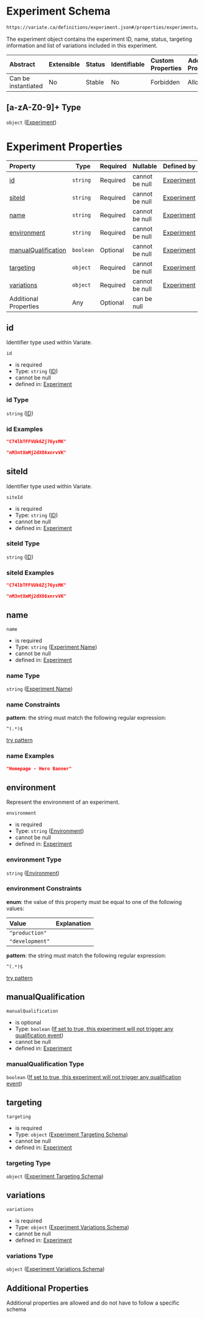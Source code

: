 # Experiment Schema

```txt
https://variate.ca/definitions/experiment.json#/properties/experiments/patternProperties/[a-zA-Z0-9]+
```

The experiment object contains the experiment ID, name, status, targeting information and list of variations included in this experiment.


| Abstract            | Extensible | Status | Identifiable | Custom Properties | Additional Properties | Access Restrictions | Defined In                                                                 |
| :------------------ | ---------- | ------ | ------------ | :---------------- | --------------------- | ------------------- | -------------------------------------------------------------------------- |
| Can be instantiated | No         | Stable | No           | Forbidden         | Allowed               | none                | [variate.schema.json\*](../out/variate.schema.json "open original schema") |

## \[a-zA-Z0-9]+ Type

`object` ([Experiment](variate-properties-experiments-list-patternproperties-experiment.md))

# Experiment Properties

| Property                                    | Type      | Required | Nullable       | Defined by                                                                                                                                                                                           |
| :------------------------------------------ | --------- | -------- | -------------- | :--------------------------------------------------------------------------------------------------------------------------------------------------------------------------------------------------- |
| [id](#id)                                   | `string`  | Required | cannot be null | [Experiment](experiment-properties-id.md "https&#x3A;//variate.ca/definitions/id.json#/properties/id")                                                                                               |
| [siteId](#siteId)                           | `string`  | Required | cannot be null | [Experiment](experiment-properties-id-1.md "https&#x3A;//variate.ca/definitions/id.json#/properties/siteId")                                                                                         |
| [name](#name)                               | `string`  | Required | cannot be null | [Experiment](experiment-properties-experiment-name.md "https&#x3A;//variate.ca/definitions/experiment.json#/properties/name")                                                                        |
| [environment](#environment)                 | `string`  | Required | cannot be null | [Experiment](experiment-properties-environment.md "https&#x3A;//variate.ca/definitions/environment.json#/properties/environment")                                                                    |
| [manualQualification](#manualQualification) | `boolean` | Optional | cannot be null | [Experiment](experiment-properties-if-set-to-true-this-experiment-will-not-trigger-any-qualification-event.md "https&#x3A;//variate.ca/definitions/experiment.json#/properties/manualQualification") |
| [targeting](#targeting)                     | `object`  | Required | cannot be null | [Experiment](experiment-properties-experiment-targeting-schema.md "https&#x3A;//variate.ca/definitions/experiment.json#/properties/targeting")                                                       |
| [variations](#variations)                   | `object`  | Required | cannot be null | [Experiment](experiment-properties-experiment-variations-schema.md "https&#x3A;//variate.ca/definitions/experiment.json#/properties/variations")                                                     |
| Additional Properties                       | Any       | Optional | can be null    |                                                                                                                                                                                                      |

## id

Identifier type used within Variate.


`id`

-   is required
-   Type: `string` ([ID](experiment-properties-id-1.md))
-   cannot be null
-   defined in: [Experiment](experiment-properties-id-1.md "https&#x3A;//variate.ca/definitions/id.json#/properties/id")

### id Type

`string` ([ID](experiment-properties-id-1.md))

### id Examples

```json
"C74lbTFFVUk6Zj76ysMK"
```

```json
"nM3ntXmMj2dX86xnrvVK"
```

## siteId

Identifier type used within Variate.


`siteId`

-   is required
-   Type: `string` ([ID](experiment-properties-id-1.md))
-   cannot be null
-   defined in: [Experiment](experiment-properties-id-1.md "https&#x3A;//variate.ca/definitions/id.json#/properties/siteId")

### siteId Type

`string` ([ID](experiment-properties-id-1.md))

### siteId Examples

```json
"C74lbTFFVUk6Zj76ysMK"
```

```json
"nM3ntXmMj2dX86xnrvVK"
```

## name




`name`

-   is required
-   Type: `string` ([Experiment Name](experiment-properties-experiment-name.md))
-   cannot be null
-   defined in: [Experiment](experiment-properties-experiment-name.md "https&#x3A;//variate.ca/definitions/experiment.json#/properties/name")

### name Type

`string` ([Experiment Name](experiment-properties-experiment-name.md))

### name Constraints

**pattern**: the string must match the following regular expression: 

```regexp
^(.*)$
```

[try pattern](https://regexr.com/?expression=%5E(.*)%24 "try regular expression with regexr.com")

### name Examples

```json
"Homepage - Hero Banner"
```

## environment

Represent the environment of an experiment.


`environment`

-   is required
-   Type: `string` ([Environment](experiment-properties-environment.md))
-   cannot be null
-   defined in: [Experiment](experiment-properties-environment.md "https&#x3A;//variate.ca/definitions/environment.json#/properties/environment")

### environment Type

`string` ([Environment](experiment-properties-environment.md))

### environment Constraints

**enum**: the value of this property must be equal to one of the following values:

| Value           | Explanation |
| :-------------- | ----------- |
| `"production"`  |             |
| `"development"` |             |

**pattern**: the string must match the following regular expression: 

```regexp
^(.*)$
```

[try pattern](https://regexr.com/?expression=%5E(.*)%24 "try regular expression with regexr.com")

## manualQualification




`manualQualification`

-   is optional
-   Type: `boolean` ([If set to true, this experiment will not trigger any qualification event](experiment-properties-if-set-to-true-this-experiment-will-not-trigger-any-qualification-event.md))
-   cannot be null
-   defined in: [Experiment](experiment-properties-if-set-to-true-this-experiment-will-not-trigger-any-qualification-event.md "https&#x3A;//variate.ca/definitions/experiment.json#/properties/manualQualification")

### manualQualification Type

`boolean` ([If set to true, this experiment will not trigger any qualification event](experiment-properties-if-set-to-true-this-experiment-will-not-trigger-any-qualification-event.md))

## targeting




`targeting`

-   is required
-   Type: `object` ([Experiment Targeting Schema](experiment-properties-experiment-targeting-schema.md))
-   cannot be null
-   defined in: [Experiment](experiment-properties-experiment-targeting-schema.md "https&#x3A;//variate.ca/definitions/experiment.json#/properties/targeting")

### targeting Type

`object` ([Experiment Targeting Schema](experiment-properties-experiment-targeting-schema.md))

## variations




`variations`

-   is required
-   Type: `object` ([Experiment Variations Schema](experiment-properties-experiment-variations-schema.md))
-   cannot be null
-   defined in: [Experiment](experiment-properties-experiment-variations-schema.md "https&#x3A;//variate.ca/definitions/experiment.json#/properties/variations")

### variations Type

`object` ([Experiment Variations Schema](experiment-properties-experiment-variations-schema.md))

## Additional Properties

Additional properties are allowed and do not have to follow a specific schema

